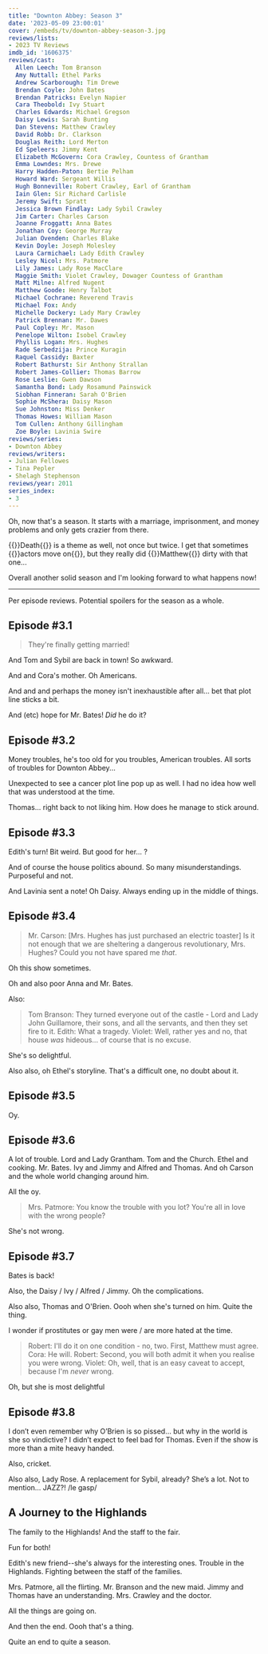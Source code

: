 ```yaml
---
title: "Downton Abbey: Season 3"
date: '2023-05-09 23:00:01'
cover: /embeds/tv/downton-abbey-season-3.jpg
reviews/lists:
- 2023 TV Reviews
imdb_id: '1606375'
reviews/cast:
  Allen Leech: Tom Branson
  Amy Nuttall: Ethel Parks
  Andrew Scarborough: Tim Drewe
  Brendan Coyle: John Bates
  Brendan Patricks: Evelyn Napier
  Cara Theobold: Ivy Stuart
  Charles Edwards: Michael Gregson
  Daisy Lewis: Sarah Bunting
  Dan Stevens: Matthew Crawley
  David Robb: Dr. Clarkson
  Douglas Reith: Lord Merton
  Ed Speleers: Jimmy Kent
  Elizabeth McGovern: Cora Crawley, Countess of Grantham
  Emma Lowndes: Mrs. Drewe
  Harry Hadden-Paton: Bertie Pelham
  Howard Ward: Sergeant Willis
  Hugh Bonneville: Robert Crawley, Earl of Grantham
  Iain Glen: Sir Richard Carlisle
  Jeremy Swift: Spratt
  Jessica Brown Findlay: Lady Sybil Crawley
  Jim Carter: Charles Carson
  Joanne Froggatt: Anna Bates
  Jonathan Coy: George Murray
  Julian Ovenden: Charles Blake
  Kevin Doyle: Joseph Molesley
  Laura Carmichael: Lady Edith Crawley
  Lesley Nicol: Mrs. Patmore
  Lily James: Lady Rose MacClare
  Maggie Smith: Violet Crawley, Dowager Countess of Grantham
  Matt Milne: Alfred Nugent
  Matthew Goode: Henry Talbot
  Michael Cochrane: Reverend Travis
  Michael Fox: Andy
  Michelle Dockery: Lady Mary Crawley
  Patrick Brennan: Mr. Dawes
  Paul Copley: Mr. Mason
  Penelope Wilton: Isobel Crawley
  Phyllis Logan: Mrs. Hughes
  Rade Serbedzija: Prince Kuragin
  Raquel Cassidy: Baxter
  Robert Bathurst: Sir Anthony Strallan
  Robert James-Collier: Thomas Barrow
  Rose Leslie: Gwen Dawson
  Samantha Bond: Lady Rosamund Painswick
  Siobhan Finneran: Sarah O'Brien
  Sophie McShera: Daisy Mason
  Sue Johnston: Miss Denker
  Thomas Howes: William Mason
  Tom Cullen: Anthony Gillingham
  Zoe Boyle: Lavinia Swire
reviews/series:
- Downton Abbey
reviews/writers:
- Julian Fellowes
- Tina Pepler
- Shelagh Stephenson
reviews/year: 2011
series_index:
- 3
---
```

Oh, now that's a season. It starts with a marriage, imprisonment, and money problems and only gets crazier from there. 

{{<spoiler>}}Death{{</spoiler>}} is a theme as well, not once but twice. I get that sometimes {{<spoiler>}}actors move on{{</spoiler>}}, but they really did {{<spoiler>}}Matthew{{</spoiler>}} dirty with that one...

Overall another solid season and I'm looking forward to what happens now!

- - - -

Per episode reviews. Potential spoilers for the season as a whole. 

## Episode #3.1

> They're finally getting married!

And Tom and Sybil are back in town! So awkward. 

And and Cora's mother. Oh Americans. 

And and and perhaps the money isn't inexhaustible after all... bet that plot line sticks a bit. 

And (etc) hope for Mr. Bates! *Did* he do it?

## Episode #3.2

Money troubles, he's too old for you troubles, American troubles. All sorts of troubles for Downton Abbey...

Unexpected to see a cancer plot line pop up as well. I had no idea how well that was understood at the time. 

Thomas... right  back to not liking him. How does he manage to stick around. 

## Episode #3.3

Edith's turn! Bit weird. But good for her... ? 

And of course the house politics abound. So many misunderstandings. Purposeful and not. 

And Lavinia sent a note! Oh Daisy. Always ending up in the middle of things. 

## Episode #3.4 

> Mr. Carson: [Mrs. Hughes has just purchased an electric toaster] Is it not enough that we are sheltering a dangerous revolutionary, Mrs. Hughes? Could you not have spared me *that*. 

Oh this show sometimes. 

Oh and also poor Anna and Mr. Bates. 

Also:

> Tom Branson: They turned everyone out of the castle - Lord and Lady John Guillamore, their sons, and all the servants, and then they set fire to it.
> Edith: What a tragedy.
> Violet: Well, rather yes and no, that house *was* hideous... of course that is no excuse.

She's so delightful. 

Also also, oh Ethel's storyline. That's a difficult one, no doubt about it. 

## Episode #3.5

Oy. 

## Episode #3.6

A lot of trouble. Lord and Lady Grantham. Tom and the Church. Ethel and cooking. Mr. Bates. Ivy and Jimmy and Alfred and Thomas. And oh Carson and the whole world changing around him. 

All the oy. 

> Mrs. Patmore: You know the trouble with you lot? You're all in love with the wrong people? 

She's not wrong. 

## Episode #3.7

Bates is back!

Also, the Daisy / Ivy / Alfred / Jimmy. Oh the complications. 

Also also, Thomas and O'Brien. Oooh when she's turned on him. Quite the thing. 

I wonder if prostitutes or gay men were / are more hated at the time. 

> Robert: I'll do it on one condition - no, two. First, Matthew must agree.
> Cora: He will.
> Robert: Second, you will both admit it when you realise you were wrong.
> Violet: Oh, well, that is an easy caveat to accept, because I'm *never* wrong.

Oh, but she is most delightful

## Episode #3.8

I don’t even remember why O’Brien is so pissed… but why in the world is she so vindictive? I didn’t expect to feel bad for Thomas. Even if the show is more than a mite heavy handed. 

Also, cricket. 

Also also, Lady Rose. A replacement for Sybil, already? She’s a lot. Not to mention… JAZZ?! /le gasp/

## A Journey to the Highlands

The family to the Highlands! And the staff to the fair. 

Fun for both! 

Edith's new friend--she's always for the interesting ones. Trouble in the Highlands. Fighting between the staff of the families. 

Mrs. Patmore, all the flirting. Mr. Branson and the new maid. Jimmy and Thomas have an understanding. Mrs. Crawley and the doctor. 

All the things are going on. 

And then the end. Oooh that's a thing. 

Quite an end to quite a season. 